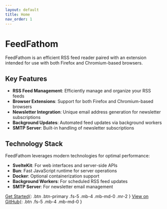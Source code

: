 ```yaml
---
layout: default
title: Home
nav_order: 1
---
```


# FeedFathom

FeedFathom is an efficient RSS feed reader paired with an extension intended for use with both Firefox and Chromium-based browsers.

## Key Features

- **RSS Feed Management**: Efficiently manage and organize your RSS feeds
- **Browser Extensions**: Support for both Firefox and Chromium-based browsers
- **Newsletter Integration**: Unique email address generation for newsletter subscriptions
- **Background Updates**: Automated feed updates via background workers
- **SMTP Server**: Built-in handling of newsletter subscriptions

## Technology Stack

FeedFathom leverages modern technologies for optimal performance:

- **SvelteKit**: For web interfaces and server-side APIs
- **Bun**: Fast JavaScript runtime for server operations
- **Docker**: Optional containerization support
- **Background Workers**: For scheduled RSS feed updates
- **SMTP Server**: For newsletter email management

[Get Started](./installation.md){: .btn .btn-primary .fs-5 .mb-4 .mb-md-0 .mr-2 }
[View on GitHub](https://github.com/SmartRSS/FeedFathom){: .btn .fs-5 .mb-4 .mb-md-0 } 